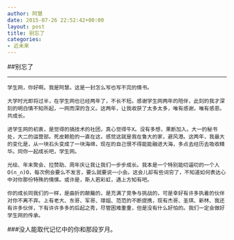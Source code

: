 ```yaml
---
author: 阿慧
date: 2015-07-26 22:52:42+00:00
layout: post
title: 别忘了
categories:
- 近未来
---
```


##别忘了

---


	学生网，你好啊。我是阿慧。这是一封怎么写也写不完的情书。

	大学时光即将过半，在学生网也已经两年了，不长不短。感谢学生网两年的陪伴，此刻的我才深刻的明白情不知所起，一网而深的含义。这两年，让我收获了太多太多，唯有感谢，唯有感恩。共成长。

	进学生网的初衷，是觉得的搞技术的社团，真心觉得牛X。没有多想，果断加入。大一的秘书处，大二的运营部。死皮赖脸的一直在这，感觉这就是我在鲁大的家，避风港。这两年，我最大的变化是，从一块石头变成了一块海绵，现在的自己恨不得能能融进大海，多点去经历去吸收精华。同你一起成长吧，学生网。

	光绘、年末聚会、拉赞助、周年庆让我让我们一步步成长。我本是一个特别能叨逼叨的一个人O(∩_∩)O，每次例会要么不发言，要么就要说一小会。这会儿却有些词穷了，不知道如何表达心中对你那份特殊的情愫。或许是，斯人若彩虹，遇上方知有吧。

	你的成长同我们的一样，是曲折的颠簸的，是充满了竞争与挑战的，可是幸好有许多执着的伙伴对你不离不弃。上有老大、东哥、军哥、璟姐、范范的不断提携，现有杰哥、圣琪、新林、我还有许多伙伴，下有许许多多的后起之秀，尽管困难重重，但是没有什么好怕的。我们一定会做好学生网的传承。


###没人能取代记忆中的你和那段岁月。



